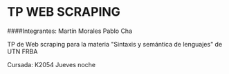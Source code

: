 # TP WEB SCRAPING

####Integrantes:
Martín Morales
Pablo Cha

TP de Web scraping para la materia "Sintaxis y semántica de lenguajes" de UTN FRBA

Cursada: K2054 Jueves noche

